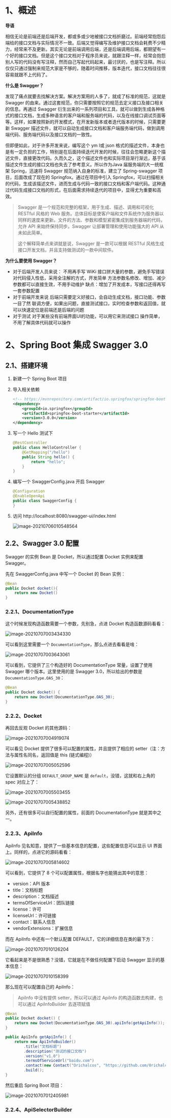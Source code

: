 # 1、概述

**导语**

相信无论是前端还是后端开发，都或多或少地被接口文档折磨过。前端经常抱怨后端给的接口文档与实际情况不一致。后端又觉得编写及维护接口文档会耗费不少精力，经常来不及更新。其实无论是前端调用后端，还是后端调用后端，都期望有一个好的接口文档。但是这个接口文档对于程序员来说，就跟注释一样，经常会抱怨别人写的代码没有写注释，然而自己写起代码起来，最讨厌的，也是写注释。所以仅仅只通过强制来规范大家是不够的，随着时间推移，版本迭代，接口文档往往很容易就跟不上代码了。



**什么是 Swagger？**

发现了痛点就要去找解决方案。解决方案用的人多了，就成了标准的规范，这就是 Swagger 的由来。通过这套规范，你只需要按照它的规范去定义接口及接口相关的信息。再通过 Swagger 衍生出来的一系列项目和工具，就可以做到生成各种格式的接口文档，生成多种语言的客户端和服务端的代码，以及在线接口调试页面等等。这样，如果按照新的开发模式，在开发新版本或者迭代版本的时候，只需要更新 Swagger 描述文件，就可以自动生成接口文档和客户端服务端代码，做到调用端代码、服务端代码以及接口文档的一致性。

但即便如此，对于许多开发来说，编写这个 ym l或 json 格式的描述文件，本身也是有一定负担的工作，特别是在后面持续迭代开发的时候，往往会忽略更新这个描述文件，直接更改代码。久而久之，这个描述文件也和实际项目渐行渐远，基于该描述文件生成的接口文档也失去了参考意义。所以作为Java 届服务端的大一统框架 Spring，迅速将 Swagger 规范纳入自身的标准，建立了 Spring-swagger 项目，后面改成了现在的 Springfox。通过在项目中引入 Springfox，可以扫描相关的代码，生成该描述文件，进而生成与代码一致的接口文档和客户端代码。这种通过代码生成接口文档的形式，在后面需求持续迭代的项目中，显得尤为重要和高效。

> Swagger 是一个规范和完整的框架，用于生成、描述、调用和可视化 RESTful 风格的 Web 服务。总体目标是使客户端和文件系统作为服务器以同样的速度来更新。文件的方法、参数和模型紧密集成到服务器端的代码，允许 API 来始终保持同步。Swagger 让部署管理和使用功能强大的 API 从未如此简单。
>
> 这个解释简单点来讲就是说，Swagger 是一款可以根据 RESTful 风格生成接口开发文档，并且支持做测试的一款中间软件。



**为什么要使用 Swagger？**

- 对于后端开发人员来说：
  不用再手写 WiKi 接口拼大量的参数，避免手写错误
  对代码侵入性低，采用全注解的方式，开发简单
  方法参数名修改、增加、减少参数都可以直接生效，不用手动维护
  缺点：增加了开发成本，写接口还得再写一套参数配置
- 对于前端开发来说
  后端只需要定义好接口，会自动生成文档，接口功能、参数一目了然
  联调方便，如果出问题，直接测试接口，实时检查参数和返回值，就可以快速定位是前端还是后端的问题
- 对于测试
  对于某些没有前端界面UI的功能，可以用它来测试接口
  操作简单，不用了解具体代码就可以操作



# 2、Spring Boot 集成 Swagger 3.0

## 2.1、搭建环境

1. 新建一个 Spring Boot 项目

2. 导入相关依赖

   ```xml
   <!-- https://mvnrepository.com/artifact/io.springfox/springfox-boot-starter -->
   <dependency>
       <groupId>io.springfox</groupId>
       <artifactId>springfox-boot-starter</artifactId>
       <version>3.0.0</version>
   </dependency>
   ```

3. 写一个 Hello 测试下

   ```java
   @RestController
   public class HelloController {
       @GetMapping("/hello")
       public String hello() {
           return "hello";
       }
   }
   ```

4. 编写一个 SwaggerConfig.java 开启 Swagger

   ```java
   @Configuration
   @EnableOpenApi
   public class SwaggerConfig {
   }
   ```

5. 访问 http://localhost:8080/swagger-ui/index.html

   ![image-20210706010548564](../Images/Swagger/image-20210706010548564.png)



## 2.2、Swagger 3.0 配置

Swagger 的实例 Bean 是 Docket，所以通过配置 Docket 实例来配置 Swagger。

先在 SwaggerConfig.java 中写一个 Docket 的 Bean 实例：

```java
@Bean
public Docket docket(){
    return new Docket()
}
```



### 2.2.1、DocumentationType 

这个时候发现构造函数需要一个参数，先别急，点进 Docket 构造函数源码看看：

![image-20210707003434330](../Images/Swagger/image-20210707003434330.png)

可以看到这里需要一个 `DocumentationType`，那么点进去看看是啥：

![image-20210707003643061](../Images/Swagger/image-20210707003643061.png)

可以看到，它提供了三个构造好的 DocumentationType 常量，设置了使用 Swagger 哪个版本。这里使用的是 Swagger 3.0，所以给出的参数是 `DocumentationType.OAS_30`：

```java
@Bean
public Docket docket() {
    return new Docket(DocumentationType.OAS_30);
}
```



### 2.2.2、Docket

再回去反观 Docket 的其他源码：

![image-20210707004919074](../Images/Swagger/image-20210707004919074.png)

可以看见 Docket 提供了很多可以配置的属性，并且提供了相应的 setter（注：方法与属性名同名，返回值是 this (链式编程)）

![image-20210707005052596](../Images/Swagger/image-20210707005052596.png)

它设置默认的分组 `DEFAULT_GROUP_NAME` 是 `default`，没错，这就和右上角的 spec 对应上了：

![image-20210707005503455](../Images/Swagger/image-20210707005503455.png)

![image-20210707005438852](../Images/Swagger/image-20210707005438852.png)

另外，还有很多可以自行配置的属性，前面的 DocumentationType 就是其中之一。



### 2.2.3、ApiInfo

ApiInfo 见名知意，提供了一些基本信息的配置，这些配置信息可以显示 UI 界面上。同样的，点进它的源码看看：

![image-20210707005814602](../Images/Swagger/image-20210707005814602.png)

可以看到，它提供了 8 个可以配置属性，根据名字也能猜出其中的意思：

- version：API 版本
- title：文档标题
- description：文档描述
- termsOfServiceUrl：团队链接
- license：许可
- licenseUrl：许可链接
- contact：联系人信息
- vendorExtensions：扩展信息

而在 ApiInfo 中还有一个默认配置 DEFAULT，它的详细信息在类的最下方：

![image-20210707010126204](../Images/Swagger/image-20210707010126204.png)

它看起来是不是很熟悉？没错，它就是在不做任何配置下启动 Swagger 显示的基本信息：

![image-20210707010158399](../Images/Swagger/image-20210707010158399.png)

那么现在可以配置自己的 ApiInfo：

> ApiInfo 中没有提供 setter，所以可以通过 ApiInfo 的构造函数去构建，也可以通过 ApiInfoBuilder 去逐项赋值

```java
@Bean
public Docket docket() {
    return new Docket(DocumentationType.OAS_30).apiInfo(getApiInfo());
}

public ApiInfo getApiInfo() {
    return new ApiInfoBuilder()
        .title("文档标题")
        .description("测试的接口文档")
        .version("v1.0")
        .termsOfServiceUrl("baidu.com")
        .contact(new Contact("Orichalcos", "https://github.com/0richalcos", "xox.zhe@foxmail.com"))
        .build();
}
```

然后重启 Spring Boot 项目：

![image-20210707012405981](../Images/Swagger/image-20210707012405981.png)



### 2.2.4、ApiSelectorBuilder

